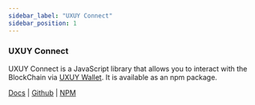 ```yaml
---
sidebar_label: "UXUY Connect"
sidebar_position: 1
---
```


### UXUY Connect

UXUY Connect is a JavaScript library that allows you to interact with the BlockChain via [UXUY Wallet](https://t.me/UXUYbot). It is available as an npm package.

[Docs](/docs/developers/dapp-telegram-quickstart) | [Github]() | [NPM]()


